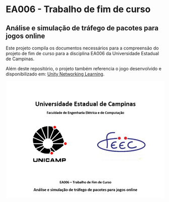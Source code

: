 # EA006 - Trabalho de fim de curso
## Análise e simulação de tráfego de pacotes para jogos online

Este projeto compila os documentos necessários para a compreensão do projeto de fim de curso para a disciplina EA006 da Universidade Estadual de Campinas.

Além deste repositório, o projeto também referencia o jogo desenvolvido e disponibilizado em: [Unity Networking Learning](https://github.com/LucBollani/unity_network_learning).

![img](TFC/img1.png)

